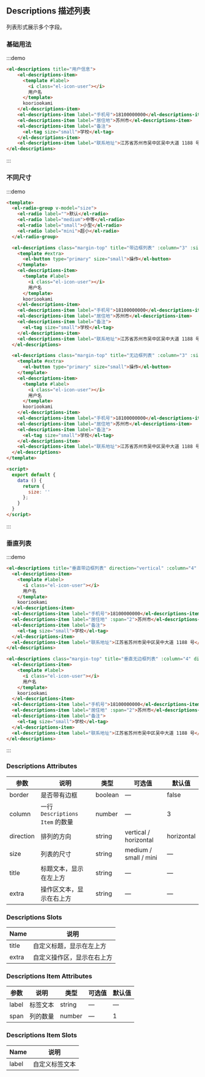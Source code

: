 ## Descriptions 描述列表

列表形式展示多个字段。

### 基础用法

:::demo

```html
<el-descriptions title="用户信息">
    <el-descriptions-item>
      <template #label>
        <i class="el-icon-user"></i>
        用户名
      </template>
      kooriookami
    </el-descriptions-item>
    <el-descriptions-item label="手机号">18100000000</el-descriptions-item>
    <el-descriptions-item label="居住地">苏州市</el-descriptions-item>
    <el-descriptions-item label="备注">
      <el-tag size="small">学校</el-tag>
    </el-descriptions-item>
    <el-descriptions-item label="联系地址">江苏省苏州市吴中区吴中大道 1188 号</el-descriptions-item>
</el-descriptions>
```
:::

### 不同尺寸

:::demo

```html
<template>
  <el-radio-group v-model="size">
    <el-radio label="">默认</el-radio>
    <el-radio label="medium">中等</el-radio>
    <el-radio label="small">小型</el-radio>
    <el-radio label="mini">超小</el-radio>
  </el-radio-group>

  <el-descriptions class="margin-top" title="带边框列表" :column="3" :size="size" border>
    <template #extra>
      <el-button type="primary" size="small">操作</el-button>
    </template>
    <el-descriptions-item>
      <template #label>
        <i class="el-icon-user"></i>
        用户名
      </template>
      kooriookami
    </el-descriptions-item>
    <el-descriptions-item label="手机号">18100000000</el-descriptions-item>
    <el-descriptions-item label="居住地">苏州市</el-descriptions-item>
    <el-descriptions-item label="备注">
      <el-tag size="small">学校</el-tag>
    </el-descriptions-item>
    <el-descriptions-item label="联系地址">江苏省苏州市吴中区吴中大道 1188 号</el-descriptions-item>
  </el-descriptions>

  <el-descriptions class="margin-top" title="无边框列表" :column="3" :size="size">
    <template #extra>
      <el-button type="primary" size="small">操作</el-button>
    </template>
    <el-descriptions-item>
      <template #label>
        <i class="el-icon-user"></i>
        用户名
      </template>
      kooriookami
    </el-descriptions-item>
    <el-descriptions-item label="手机号">18100000000</el-descriptions-item>
    <el-descriptions-item label="居住地">苏州市</el-descriptions-item>
    <el-descriptions-item label="备注">
      <el-tag size="small">学校</el-tag>
    </el-descriptions-item>
    <el-descriptions-item label="联系地址">江苏省苏州市吴中区吴中大道 1188 号</el-descriptions-item>
  </el-descriptions>
</template>

<script>
  export default {
    data () {
      return {
        size: ''
      };
    }
  }
</script>
```
:::

### 垂直列表

:::demo

```html
<el-descriptions title="垂直带边框列表" direction="vertical" :column="4" border>
  <el-descriptions-item>
    <template #label>
      <i class="el-icon-user"></i>
      用户名
    </template>
    kooriookami
  </el-descriptions-item>
  <el-descriptions-item label="手机号">18100000000</el-descriptions-item>
  <el-descriptions-item label="居住地" :span="2">苏州市</el-descriptions-item>
  <el-descriptions-item label="备注">
    <el-tag size="small">学校</el-tag>
  </el-descriptions-item>
  <el-descriptions-item label="联系地址">江苏省苏州市吴中区吴中大道 1188 号</el-descriptions-item>
</el-descriptions>

<el-descriptions class="margin-top" title="垂直无边框列表" :column="4" direction="vertical">
  <el-descriptions-item>
    <template #label>
      <i class="el-icon-user"></i>
      用户名
    </template>
    kooriookami
  </el-descriptions-item>
  <el-descriptions-item label="手机号">18100000000</el-descriptions-item>
  <el-descriptions-item label="居住地" :span="2">苏州市</el-descriptions-item>
  <el-descriptions-item label="备注">
    <el-tag size="small">学校</el-tag>
  </el-descriptions-item>
  <el-descriptions-item label="联系地址">江苏省苏州市吴中区吴中大道 1188 号</el-descriptions-item>
</el-descriptions>
```
:::

### Descriptions Attributes
| 参数          | 说明            | 类型            | 可选值                 | 默认值   |
|-------------  |---------------- |---------------- |---------------------- |-------- |
| border        | 是否带有边框         | boolean  |          —             |    false     |
| column        | 一行 `Descriptions Item` 的数量  | number | — |    3  |
| direction     | 排列的方向  | string | vertical / horizontal |    horizontal  |
| size          | 列表的尺寸    | string  |    medium / small / mini  |  — |
| title         | 标题文本，显示在左上方    | string  |    —  |  — |
| extra         | 操作区文本，显示在右上方    | string  |    —  |  — |

### Descriptions Slots

| Name | 说明 |
|------|--------|
| title | 自定义标题，显示在左上方  |
| extra | 自定义操作区，显示在右上方  |

### Descriptions Item Attributes
| 参数          | 说明            | 类型            | 可选值                 | 默认值   |
|-------------  |---------------- |---------------- |---------------------- |-------- |
| label          | 标签文本         | string  |          —             |    —     |
| span          | 列的数量         | number  |          —             |    1     |

### Descriptions Item Slots

| Name | 说明 |
|------|--------|
| label | 自定义标签文本  |
